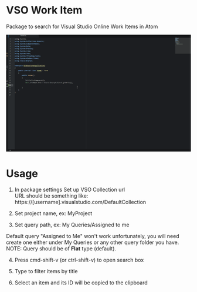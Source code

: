 # VSO Work Item

Package to search for Visual Studio Online Work Items in Atom

![Demo](https://raw.githubusercontent.com/jarig/atom-vsowork/master/demo/vsowork-demo.gif)

# Usage

1. In package settings Set up VSO Collection url<br>
  URL should be something like: https://[username].visualstudio.com/DefaultCollection

2. Set project name, ex: MyProject

3. Set query path, ex: My Queries/Assigned to me

  Default query "Assigned to Me" won't work unfortunately, you will need create one either under My Queries or any other query folder you have.<br>
  NOTE: Query should be of **Flat** type (default).

4. Press cmd-shift-v (or ctrl-shift-v) to open search box

5. Type to filter items by title

6. Select an item and its ID will be copied to the clipboard
